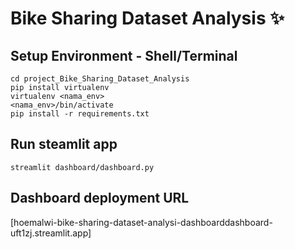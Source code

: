 # Bike Sharing Dataset Analysis ✨

## Setup Environment - Shell/Terminal
```
cd project_Bike_Sharing_Dataset_Analysis
pip install virtualenv 
virtualenv <nama_env>
<nama_env>/bin/activate
pip install -r requirements.txt
```

## Run steamlit app
```
streamlit dashboard/dashboard.py
```

## Dashboard deployment URL
[hoemalwi-bike-sharing-dataset-analysi-dashboarddashboard-uft1zj.streamlit.app]
